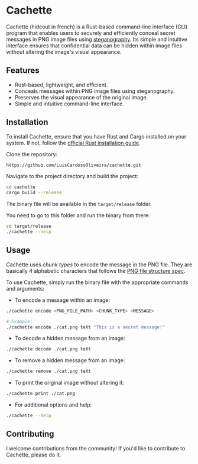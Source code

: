 # Cachette

Cachette (hideout in french) is a Rust-based command-line interface (CLI) program that enables users to securely and efficiently conceal secret messages in PNG image files using [steganography](https://en.wikipedia.org/wiki/Steganography). Its simple and intuitive interface ensures that confidential data can be hidden within image files without altering the image's visual appearance.

## Features

- Rust-based, lightweight, and efficient.
- Conceals messages within PNG image files using steganography.
- Preserves the visual appearance of the original image.
- Simple and intuitive command-line interface.

## Installation

To install Cachette, ensure that you have Rust and Cargo installed on your system. If not, follow the [official Rust installation guide](https://www.rust-lang.org/tools/install).

Clone the repository:

```bash
https://github.com/LuisCardosoOliveira/cachette.git
```

Navigate to the project directory and build the project:

```bash
cd cachette
cargo build --release
```

The binary file will be available in the `target/release` folder.

You need to go to this folder and run the binary from there:

```bash
cd target/release
./cachette --help
```

## Usage

Cachette uses _chunk types_ to encode the message in the PNG file. They are 
basically 4 alphabetic characters that follows the [PNG file structure spec](http://www.libpng.org/pub/png/spec/1.2/PNG-Structure.html).

To use Cachette, simply run the binary file with the appropriate commands and arguments:

- To encode a message within an image:

```bash
./cachette encode <PNG_FILE_PATH> <CHUNK_TYPE> <MESSAGE>

# Example:
./cachette encode ./cat.png teXt "This is a secret message!"
```

- To decode a hidden message from an image:

```bash
./cachette decode ./cat.png teXt
```
- To remove a hidden message from an image:

```bash
./cachette remove ./cat.png teXt
```

- To print the original image without altering it:

```bash
./cachette print ./cat.png
```

- For additional options and help:

```bash
./cachette --help
```

## Contributing
I welcome contributions from the community! If you'd like to contribute to Cachette, please do it.
